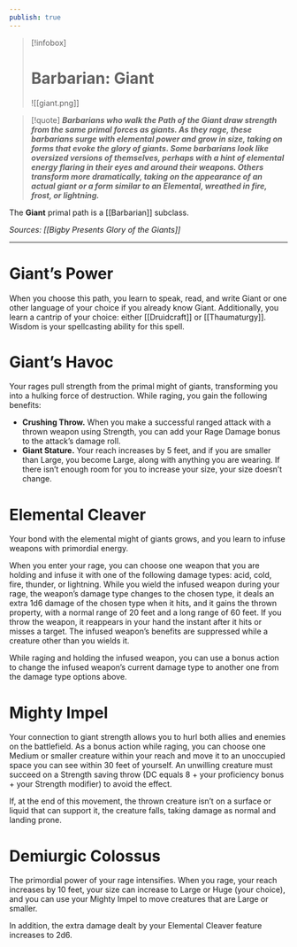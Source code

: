 ```yaml
---
publish: true
---
```

> [!infobox]
> # Barbarian: Giant
> ![[giant.png]]

> [!quote]
> ***Barbarians who walk the Path of the Giant draw strength from the same primal forces as giants. As they rage, these barbarians surge with elemental power and grow in size, taking on forms that evoke the glory of giants. Some barbarians look like oversized versions of themselves, perhaps with a hint of elemental energy flaring in their eyes and around their weapons. Others transform more dramatically, taking on the appearance of an actual giant or a form similar to an Elemental, wreathed in fire, frost, or lightning.***

The **Giant** primal path is a [[Barbarian]] subclass.

*Sources: [[Bigby Presents Glory of the Giants]]*
***
# Giant’s Power
When you choose this path, you learn to speak, read, and write Giant or one other language of your choice if you already know Giant. Additionally, you learn a cantrip of your choice: either [[Druidcraft]] or [[Thaumaturgy]]. Wisdom is your spellcasting ability for this spell.
# Giant’s Havoc
Your rages pull strength from the primal might of giants, transforming you into a hulking force of destruction. While raging, you gain the following benefits:
- **Crushing Throw.** When you make a successful ranged attack with a thrown weapon using Strength, you can add your Rage Damage bonus to the attack’s damage roll.
- **Giant Stature.** Your reach increases by 5 feet, and if you are smaller than Large, you become Large, along with anything you are wearing. If there isn’t enough room for you to increase your size, your size doesn’t change.
# Elemental Cleaver
Your bond with the elemental might of giants grows, and you learn to infuse weapons with primordial energy.

When you enter your rage, you can choose one weapon that you are holding and infuse it with one of the following damage types: acid, cold, fire, thunder, or lightning. While you wield the infused weapon during your rage, the weapon’s damage type changes to the chosen type, it deals an extra 1d6 damage of the chosen type when it hits, and it gains the thrown property, with a normal range of 20 feet and a long range of 60 feet. If you throw the weapon, it reappears in your hand the instant after it hits or misses a target. The infused weapon’s benefits are suppressed while a creature other than you wields it.

While raging and holding the infused weapon, you can use a bonus action to change the infused weapon’s current damage type to another one from the damage type options above.
# Mighty Impel
Your connection to giant strength allows you to hurl both allies and enemies on the battlefield. As a bonus action while raging, you can choose one Medium or smaller creature within your reach and move it to an unoccupied space you can see within 30 feet of yourself. An unwilling creature must succeed on a Strength saving throw (DC equals 8 + your proficiency bonus + your Strength modifier) to avoid the effect.

If, at the end of this movement, the thrown creature isn’t on a surface or liquid that can support it, the creature falls, taking damage as normal and landing prone.
# Demiurgic Colossus
The primordial power of your rage intensifies. When you rage, your reach increases by 10 feet, your size can increase to Large or Huge (your choice), and you can use your Mighty Impel to move creatures that are Large or smaller.

In addition, the extra damage dealt by your Elemental Cleaver feature increases to 2d6.